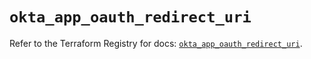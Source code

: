 # `okta_app_oauth_redirect_uri`

Refer to the Terraform Registry for docs: [`okta_app_oauth_redirect_uri`](https://registry.terraform.io/providers/okta/okta/4.14.1/docs/resources/app_oauth_redirect_uri).
